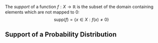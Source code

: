 The *support* of a function $f: X \to \mathbb{R}$ is the subset of the domain containing elements which are not mapped to $0$:
$$
\text{supp}(f)=\{x\in X: f(x) \neq 0\}
$$
## Support of a Probability Distribution
